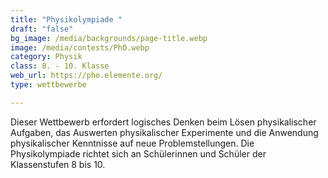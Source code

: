 ```yaml
---
title: "Physikolympiade "
draft: "false"
bg_image: /media/backgrounds/page-title.webp
image: /media/contests/PhO.webp
category: Physik
class: 8. - 10. Klasse
web_url: https://pho.elemente.org/
type: wettbewerbe

---
```

Dieser Wettbewerb erfordert logisches Denken beim Lösen physikalischer Aufgaben, das Auswerten physikalischer Experimente und die Anwendung physikalischer Kenntnisse auf neue Problemstellungen. Die Physikolympiade richtet sich an Schülerinnen und Schüler der Klassenstufen 8 bis 10.
